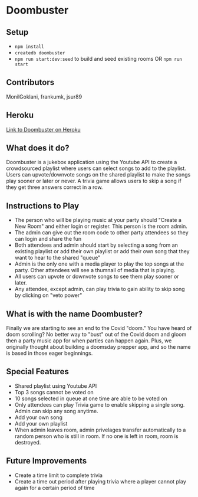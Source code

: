 # Doombuster

## Setup

- `npm install` 
- `createdb doombuster`
- `npm run start:dev:seed` to build and seed existing rooms 
  OR `npm run start`
  
## Contributors

MonilGoklani, frankumk, jsur89

## Heroku

[Link to Doombuster on Heroku](https://doombuster-test.herokuapp.com/)

## What does it do?

Doombuster is a jukebox application using the Youtube API to create a crowdsourced playlist where users can select songs to add to the playlist. Users can upvote/downvote songs on the shared playlist to make the songs play sooner or later or never. A trivia game allows users to skip a song if they get three answers correct in a row.

## Instructions to Play

- The person who will be playing music at your party should "Create a New Room" and either login or register. This person is the room admin.
- The admin can give out the room code to other party attendees so they can login and share the fun
- Both attendees and admin should start by selecting a song from an existing playlist or add their own playlist or add their own song that they want to hear to the shared "queue"
- Admin is the only one with a media player to play the top songs at the party. Other attendees will see a thumnail of media that is playing.
- All users can upvote or downvote songs to see them play sooner or later.
- Any attendee, except admin, can play trivia to gain ability to skip song by clicking on "veto power"


## What is with the name Doombuster?

Finally we are starting to see an end to the Covid "doom." You have heard of doom scrolling? No better way to "bust" out of the Covid doom and gloom then a party music app for when parties can happen again. Plus, we originally thought about building a doomsday prepper app, and so the name is based in those eager beginnings.

## Special Features
- Shared playlist using Youtube API
- Top 3 songs cannot be voted on
- 10 songs selected in queue at one time are able to be voted on
- Only attendees can play Trivia game to enable skipping a single song. Admin can skip any song anytime.
- Add your own song
- Add your own playlist
- When admin leaves room, admin privelages transfer automatically to a random person who is still in room. If no one is left in room, room is destroyed.

## Future Improvements

- Create a time limit to complete trivia
- Create a time out period after playing trivia where a player cannot play again for a certain period of time

